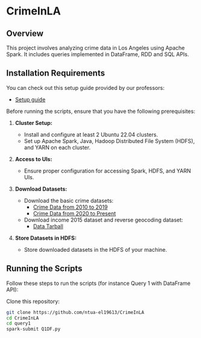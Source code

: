 # CrimeInLA

## Overview

This project involves analyzing crime data in Los Angeles using Apache Spark. It includes queries implemented in DataFrame, RDD and SQL APIs.

## Installation Requirements

You can check out this setup guide provided by our professors: 
- [Setup guide](https://colab.research.google.com/drive/1eE5FXf78Vz0KmBK5W8d4EUvEFATrVLmr?usp=drive_link)

Before running the scripts, ensure that you have the following prerequisites:

1. **Cluster Setup:**
   - Install and configure at least 2 Ubuntu 22.04 clusters.
   - Set up Apache Spark, Java, Hadoop Distributed File System (HDFS), and YARN on each cluster.

2. **Access to UIs:**
   - Ensure proper configuration for accessing Spark, HDFS, and YARN UIs.

3. **Download Datasets:**
   - Download the basic crime datasets:
     - [Crime Data from 2010 to 2019](https://catalog.data.gov/dataset/crime-data-from-2010-to-2019)
     - [Crime Data from 2020 to Present](https://catalog.data.gov/dataset/crime-data-from-2020-to-present)
   - Download income 2015 dataset and reverse geocoding dataset:
     - [Data Tarball](http://www.dblab.ece.ntua.gr/files/classes/data.tar.gz)

4. **Store Datasets in HDFS:**
   - Store downloaded datasets in the HDFS of your machine.

## Running the Scripts

Follow these steps to run the scripts (for instance Query 1 with DataFrame API):

Clone this repository:
   ```bash
   git clone https://github.com/ntua-el19613/CrimeInLA
   cd CrimeInLA
   cd query1
   spark-submit Q1DF.py 
